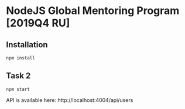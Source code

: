 # NodeJS Global Mentoring Program [2019Q4 RU]

## Installation
```
npm install
```

## Task 2
```
npm start
```
API is available here: http://localhost:4004/api/users